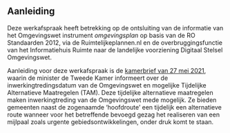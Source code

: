 ## Aanleiding 

Deze werkafspraak heeft betrekking op de ontsluiting van de informatie van het Omgevingswet instrument <i>omgevingsplan</i> op basis van de RO Standaarden 2012, via de Ruimtelijkeplannen.nl en de overbruggingsfunctie van het Informatiehuis Ruimte naar de landelijke voorziening Digitaal Stelsel Omgevingswet. 

Aanleiding voor deze werkafspraak is de <a href='https://zoek.officielebekendmakingen.nl/kst-33118-CF.html' target='_blank'>kamerbrief van 27 mei 2021</a>, waarin de minister de Tweede Kamer informeert over de inwerkingtredingsdatum van de Omgevingswet en mogelijke Tijdelijke Alternatieve Maatregelen (TAM). Deze tijdelijke alternatieve maatregelen maken inwerkingtreding van de Omgevingswet mede mogelijk. Ze bieden gemeenten naast de zogenaamde ‘hoofdroute’ een tijdelijk een alternatieve route wanneer voor het betreffende bevoegd gezag het realiseren van een mijlpaal zoals urgente gebiedsontwikkelingen, onder druk komt te staan.

